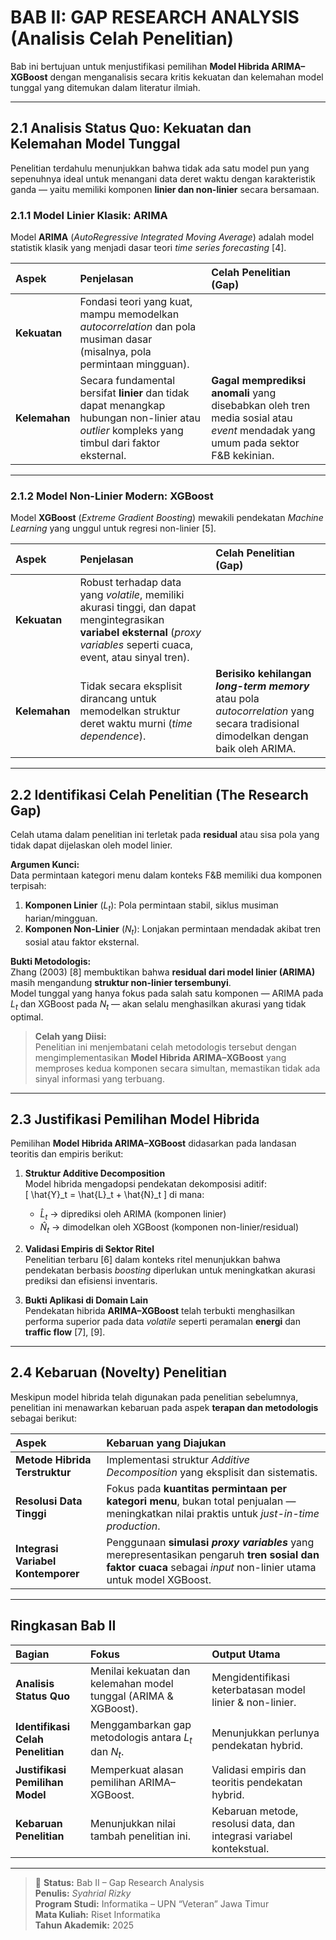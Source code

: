 # BAB II: GAP RESEARCH ANALYSIS (Analisis Celah Penelitian)

Bab ini bertujuan untuk menjustifikasi pemilihan **Model Hibrida ARIMA–XGBoost** dengan menganalisis secara kritis kekuatan dan kelemahan model tunggal yang ditemukan dalam literatur ilmiah.

---

## 2.1 Analisis Status Quo: Kekuatan dan Kelemahan Model Tunggal
Penelitian terdahulu menunjukkan bahwa tidak ada satu model pun yang sepenuhnya ideal untuk menangani data deret waktu dengan karakteristik ganda — yaitu memiliki komponen **linier dan non-linier** secara bersamaan.

### 2.1.1 Model Linier Klasik: ARIMA
Model **ARIMA** (*AutoRegressive Integrated Moving Average*) adalah model statistik klasik yang menjadi dasar teori *time series forecasting* [4].

| Aspek | Penjelasan | Celah Penelitian (Gap) |
| :--- | :--- | :--- |
| **Kekuatan** | Fondasi teori yang kuat, mampu memodelkan *autocorrelation* dan pola musiman dasar (misalnya, pola permintaan mingguan). | |
| **Kelemahan** | Secara fundamental bersifat **linier** dan tidak dapat menangkap hubungan non-linier atau *outlier* kompleks yang timbul dari faktor eksternal. | **Gagal memprediksi anomali** yang disebabkan oleh tren media sosial atau *event* mendadak yang umum pada sektor F&B kekinian. |

---

### 2.1.2 Model Non-Linier Modern: XGBoost
Model **XGBoost** (*Extreme Gradient Boosting*) mewakili pendekatan *Machine Learning* yang unggul untuk regresi non-linier [5].

| Aspek | Penjelasan | Celah Penelitian (Gap) |
| :--- | :--- | :--- |
| **Kekuatan** | Robust terhadap data yang *volatile*, memiliki akurasi tinggi, dan dapat mengintegrasikan **variabel eksternal** (*proxy variables* seperti cuaca, event, atau sinyal tren). | |
| **Kelemahan** | Tidak secara eksplisit dirancang untuk memodelkan struktur deret waktu murni (*time dependence*). | **Berisiko kehilangan *long-term memory*** atau pola *autocorrelation* yang secara tradisional dimodelkan dengan baik oleh ARIMA. |

---

## 2.2 Identifikasi Celah Penelitian (The Research Gap)
Celah utama dalam penelitian ini terletak pada **residual** atau sisa pola yang tidak dapat dijelaskan oleh model linier.

**Argumen Kunci:**  
Data permintaan kategori menu dalam konteks F&B memiliki dua komponen terpisah:

1. **Komponen Linier** ($L_t$): Pola permintaan stabil, siklus musiman harian/mingguan.  
2. **Komponen Non-Linier** ($N_t$): Lonjakan permintaan mendadak akibat tren sosial atau faktor eksternal.

**Bukti Metodologis:**  
Zhang (2003) [8] membuktikan bahwa **residual dari model linier (ARIMA)** masih mengandung **struktur non-linier tersembunyi**.  
Model tunggal yang hanya fokus pada salah satu komponen — ARIMA pada $L_t$ dan XGBoost pada $N_t$ — akan selalu menghasilkan akurasi yang tidak optimal.

> **Celah yang Diisi:**  
> Penelitian ini menjembatani celah metodologis tersebut dengan mengimplementasikan **Model Hibrida ARIMA–XGBoost** yang memproses kedua komponen secara simultan, memastikan tidak ada sinyal informasi yang terbuang.

---

## 2.3 Justifikasi Pemilihan Model Hibrida
Pemilihan **Model Hibrida ARIMA–XGBoost** didasarkan pada landasan teoritis dan empiris berikut:

1. **Struktur Additive Decomposition**  
   Model hibrida mengadopsi pendekatan dekomposisi aditif:  
   \[
   \hat{Y}_t = \hat{L}_t + \hat{N}_t
   \]
   di mana:
   - $\hat{L}_t$ → diprediksi oleh ARIMA (komponen linier)  
   - $\hat{N}_t$ → dimodelkan oleh XGBoost (komponen non-linier/residual)

2. **Validasi Empiris di Sektor Ritel**  
   Penelitian terbaru [6] dalam konteks ritel menunjukkan bahwa pendekatan berbasis *boosting* diperlukan untuk meningkatkan akurasi prediksi dan efisiensi inventaris.

3. **Bukti Aplikasi di Domain Lain**  
   Pendekatan hibrida **ARIMA–XGBoost** telah terbukti menghasilkan performa superior pada data *volatile* seperti peramalan **energi** dan **traffic flow** [7], [9].

---

## 2.4 Kebaruan (Novelty) Penelitian
Meskipun model hibrida telah digunakan pada penelitian sebelumnya, penelitian ini menawarkan kebaruan pada aspek **terapan dan metodologis** sebagai berikut:

| Aspek | Kebaruan yang Diajukan |
| :--- | :--- |
| **Metode Hibrida Terstruktur** | Implementasi struktur *Additive Decomposition* yang eksplisit dan sistematis. |
| **Resolusi Data Tinggi** | Fokus pada **kuantitas permintaan per kategori menu**, bukan total penjualan — meningkatkan nilai praktis untuk *just-in-time production*. |
| **Integrasi Variabel Kontemporer** | Penggunaan **simulasi *proxy variables*** yang merepresentasikan pengaruh **tren sosial dan faktor cuaca** sebagai *input* non-linier utama untuk model XGBoost. |

---

## Ringkasan Bab II
| Bagian | Fokus | Output Utama |
|:---|:---|:---|
| **Analisis Status Quo** | Menilai kekuatan dan kelemahan model tunggal (ARIMA & XGBoost). | Mengidentifikasi keterbatasan model linier & non-linier. |
| **Identifikasi Celah Penelitian** | Menggambarkan gap metodologis antara $L_t$ dan $N_t$. | Menunjukkan perlunya pendekatan hybrid. |
| **Justifikasi Pemilihan Model** | Memperkuat alasan pemilihan ARIMA–XGBoost. | Validasi empiris dan teoritis pendekatan hybrid. |
| **Kebaruan Penelitian** | Menunjukkan nilai tambah penelitian ini. | Kebaruan metode, resolusi data, dan integrasi variabel kontekstual. |

---

> 📄 **Status:** Bab II – Gap Research Analysis  
> **Penulis:** *Syahrial Rizky*  
> **Program Studi:** Informatika – UPN “Veteran” Jawa Timur  
> **Mata Kuliah:** Riset Informatika  
> **Tahun Akademik:** 2025
